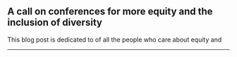 ## A call on conferences for more equity and the inclusion of diversity
This blog post is dedicated to of all the people who care about equity and

---
